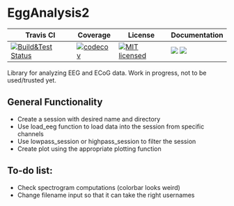 # EggAnalysis2

| Travis CI | Coverage | License | Documentation|
|-----------|----------|---------|--------------|
| [![Build&Test Status](https://travis-ci.org/mirestrepo/EEGAnalyses2.jl.svg?branch=master)](https://travis-ci.org/mirestrepo/EEGAnalyses2.jl)| [![codecov](https://codecov.io/gh/mirestrepo/EEGAnalyses2.jl/branch/master/graph/badge.svg)](https://codecov.io/gh/mirestrepo/EEGAnalyses2.jl)|[![MIT licensed](https://img.shields.io/badge/license-MIT-blue.svg)](https://raw.githubusercontent.com/mirestrepo/EEGAnalyses2.jl/master/LICENSE.md) | [![](https://img.shields.io/badge/docs-stable-blue.svg)](https://mirestrepo.github.io/EEGAnalyses2.jl/stable) [![](https://img.shields.io/badge/docs-latest-blue.svg)](https://mirestrepo.github.io/EEGAnalyses2.jl/latest)

Library for analyzing EEG and ECoG data.
Work in progress, not to be used/trusted yet.

## General Functionality
* Create a session with desired name and directory
* Use load_eeg function to load data into the session from specific channels
* Use lowpass_session or highpass_session to filter the session
* Create plot using the appropriate plotting function

## To-do list:
* Check spectrogram computations (colorbar looks weird)
* Change filename input so that it can take the right usernames
